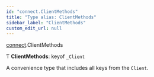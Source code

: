 ```yaml
---
id: "connect.ClientMethods"
title: "Type alias: ClientMethods"
sidebar_label: "ClientMethods"
custom_edit_url: null
---
```


[connect](/api/modules/connect.md).ClientMethods

Ƭ **ClientMethods**: keyof `_Client`

A convenience type that includes all keys from the `Client`.
